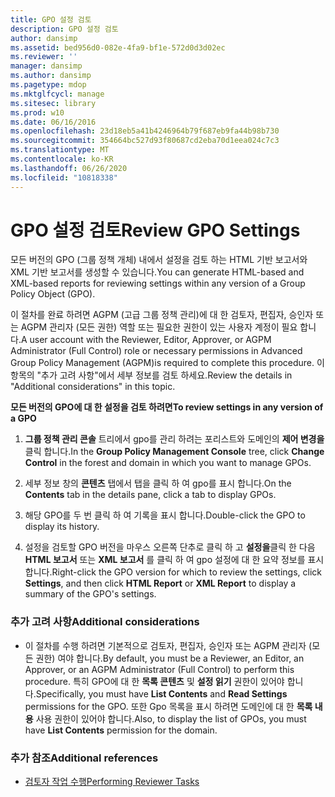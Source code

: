 ```yaml
---
title: GPO 설정 검토
description: GPO 설정 검토
author: dansimp
ms.assetid: bed956d0-082e-4fa9-bf1e-572d0d3d02ec
ms.reviewer: ''
manager: dansimp
ms.author: dansimp
ms.pagetype: mdop
ms.mktglfcycl: manage
ms.sitesec: library
ms.prod: w10
ms.date: 06/16/2016
ms.openlocfilehash: 23d18eb5a41b4246964b79f687eb9fa44b98b730
ms.sourcegitcommit: 354664bc527d93f80687cd2eba70d1eea024c7c3
ms.translationtype: MT
ms.contentlocale: ko-KR
ms.lasthandoff: 06/26/2020
ms.locfileid: "10818338"
---
```

# <span data-ttu-id="dd765-103">GPO 설정 검토</span><span class="sxs-lookup"><span data-stu-id="dd765-103">Review GPO Settings</span></span>


<span data-ttu-id="dd765-104">모든 버전의 GPO (그룹 정책 개체) 내에서 설정을 검토 하는 HTML 기반 보고서와 XML 기반 보고서를 생성할 수 있습니다.</span><span class="sxs-lookup"><span data-stu-id="dd765-104">You can generate HTML-based and XML-based reports for reviewing settings within any version of a Group Policy Object (GPO).</span></span>

<span data-ttu-id="dd765-105">이 절차를 완료 하려면 AGPM (고급 그룹 정책 관리)에 대 한 검토자, 편집자, 승인자 또는 AGPM 관리자 (모든 권한) 역할 또는 필요한 권한이 있는 사용자 계정이 필요 합니다.</span><span class="sxs-lookup"><span data-stu-id="dd765-105">A user account with the Reviewer, Editor, Approver, or AGPM Administrator (Full Control) role or necessary permissions in Advanced Group Policy Management (AGPM)is required to complete this procedure.</span></span> <span data-ttu-id="dd765-106">이 항목의 "추가 고려 사항"에서 세부 정보를 검토 하세요.</span><span class="sxs-lookup"><span data-stu-id="dd765-106">Review the details in "Additional considerations" in this topic.</span></span>

**<span data-ttu-id="dd765-107">모든 버전의 GPO에 대 한 설정을 검토 하려면</span><span class="sxs-lookup"><span data-stu-id="dd765-107">To review settings in any version of a GPO</span></span>**

1.  <span data-ttu-id="dd765-108">**그룹 정책 관리 콘솔** 트리에서 gpo를 관리 하려는 포리스트와 도메인의 **제어 변경을** 클릭 합니다.</span><span class="sxs-lookup"><span data-stu-id="dd765-108">In the **Group Policy Management Console** tree, click **Change Control** in the forest and domain in which you want to manage GPOs.</span></span>

2.  <span data-ttu-id="dd765-109">세부 정보 창의 **콘텐츠** 탭에서 탭을 클릭 하 여 gpo를 표시 합니다.</span><span class="sxs-lookup"><span data-stu-id="dd765-109">On the **Contents** tab in the details pane, click a tab to display GPOs.</span></span>

3.  <span data-ttu-id="dd765-110">해당 GPO를 두 번 클릭 하 여 기록을 표시 합니다.</span><span class="sxs-lookup"><span data-stu-id="dd765-110">Double-click the GPO to display its history.</span></span>

4.  <span data-ttu-id="dd765-111">설정을 검토할 GPO 버전을 마우스 오른쪽 단추로 클릭 하 고 **설정을**클릭 한 다음 **HTML 보고서** 또는 **XML 보고서** 를 클릭 하 여 gpo 설정에 대 한 요약 정보를 표시 합니다.</span><span class="sxs-lookup"><span data-stu-id="dd765-111">Right-click the GPO version for which to review the settings, click **Settings**, and then click **HTML Report** or **XML Report** to display a summary of the GPO's settings.</span></span>

### <span data-ttu-id="dd765-112">추가 고려 사항</span><span class="sxs-lookup"><span data-stu-id="dd765-112">Additional considerations</span></span>

-   <span data-ttu-id="dd765-113">이 절차를 수행 하려면 기본적으로 검토자, 편집자, 승인자 또는 AGPM 관리자 (모든 권한) 여야 합니다.</span><span class="sxs-lookup"><span data-stu-id="dd765-113">By default, you must be a Reviewer, an Editor, an Approver, or an AGPM Administrator (Full Control) to perform this procedure.</span></span> <span data-ttu-id="dd765-114">특히 GPO에 대 한 **목록 콘텐츠** 및 **설정 읽기** 권한이 있어야 합니다.</span><span class="sxs-lookup"><span data-stu-id="dd765-114">Specifically, you must have **List Contents** and **Read Settings** permissions for the GPO.</span></span> <span data-ttu-id="dd765-115">또한 Gpo 목록을 표시 하려면 도메인에 대 한 **목록 내용** 사용 권한이 있어야 합니다.</span><span class="sxs-lookup"><span data-stu-id="dd765-115">Also, to display the list of GPOs, you must have **List Contents** permission for the domain.</span></span>

### <span data-ttu-id="dd765-116">추가 참조</span><span class="sxs-lookup"><span data-stu-id="dd765-116">Additional references</span></span>

-   [<span data-ttu-id="dd765-117">검토자 작업 수행</span><span class="sxs-lookup"><span data-stu-id="dd765-117">Performing Reviewer Tasks</span></span>](performing-reviewer-tasks-agpm30ops.md)

 

 





